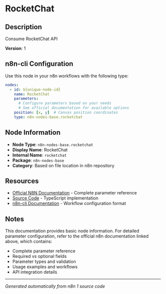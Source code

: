 # RocketChat

## Description

Consume RocketChat API

**Version**: 1

## n8n-cli Configuration

Use this node in your n8n workflows with the following type:

```yaml
nodes:
  - id: ${unique-node-id}
    name: RocketChat
    parameters:
      # Configure parameters based on your needs
      # See official documentation for available options
    position: [x, y]  # Canvas position coordinates
    type: n8n-nodes-base.rocketchat
```

## Node Information

- **Node Type**: `n8n-nodes-base.rocketchat`
- **Display Name**: RocketChat
- **Internal Name**: `rocketchat`
- **Package**: `n8n-nodes-base`
- **Category**: Based on file location in n8n repository

## Resources

- [Official N8N Documentation](https://docs.n8n.io/integrations/builtin/app-nodes/n8n-nodes-base.rocketchat/) - Complete parameter reference
- [Source Code](https://github.com/n8n-io/n8n/blob/master/packages/nodes-base/nodes/Rocketchat/Rocketchat.node.ts) - TypeScript implementation
- [n8n-cli Documentation](https://github.com/edenreich/n8n-cli) - Workflow configuration format

## Notes

This documentation provides basic node information. For detailed parameter configuration, 
refer to the official n8n documentation linked above, which contains:

- Complete parameter reference
- Required vs optional fields
- Parameter types and validation
- Usage examples and workflows
- API integration details

---
*Generated automatically from n8n 1 source code*
